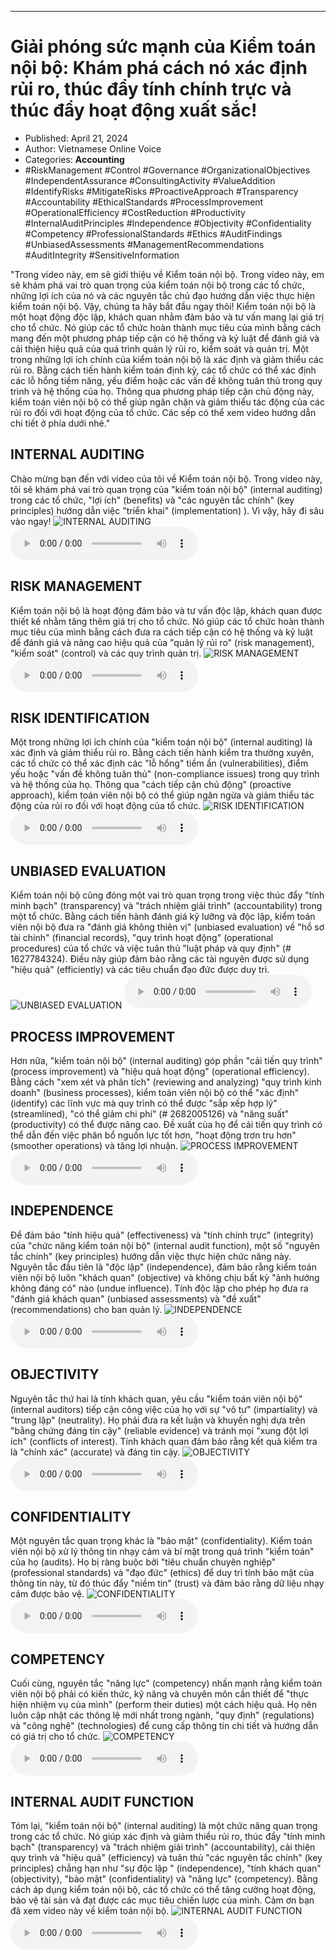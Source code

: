 
---

# Giải phóng sức mạnh của Kiểm toán nội bộ: Khám phá cách nó xác định rủi ro, thúc đẩy tính chính trực và thúc đẩy hoạt động xuất sắc!

- Published: April 21, 2024
- Author: Vietnamese Online Voice
- Categories: **Accounting**
- #RiskManagement #Control #Governance #OrganizationalObjectives #IndependentAssurance #ConsultingActivity #ValueAddition #IdentifyRisks #MitigateRisks #ProactiveApproach #Transparency #Accountability #EthicalStandards #ProcessImprovement #OperationalEfficiency #CostReduction #Productivity #InternalAuditPrinciples #Independence #Objectivity #Confidentiality #Competency #ProfessionalStandards #Ethics #AuditFindings #UnbiasedAssessments #ManagementRecommendations #AuditIntegrity #SensitiveInformation

"Trong video này, em sẽ giới thiệu về Kiểm toán nội bộ. Trong video này, em sẽ khám phá vai trò quan trọng của kiểm toán nội bộ trong các tổ chức, những lợi ích của nó và các nguyên tắc chủ đạo hướng dẫn việc thực hiện kiểm toán nội bộ. Vậy, chúng ta hãy bắt đầu ngay thôi! Kiểm toán nội bộ là một hoạt động độc lập, khách quan nhằm đảm bảo và tư vấn mang lại giá trị cho tổ chức. Nó giúp các tổ chức hoàn thành mục tiêu của mình bằng cách mang đến một phương pháp tiếp cận có hệ thống và kỷ luật để đánh giá và cải thiện hiệu quả của quá trình quản lý rủi ro, kiểm soát và quản trị. Một trong những lợi ích chính của kiểm toán nội bộ là xác định và giảm thiểu các rủi ro. Bằng cách tiến hành kiểm toán định kỳ, các tổ chức có thể xác định các lỗ hổng tiềm năng, yếu điểm hoặc các vấn đề không tuân thủ trong quy trình và hệ thống của họ. Thông qua phương pháp tiếp cận chủ động này, kiểm toán viên nội bộ có thể giúp ngăn chặn và giảm thiểu tác động của các rủi ro đối với hoạt động của tổ chức. Các sếp có thể xem video hướng dẫn chi tiết ở phía dưới nhé."


## INTERNAL AUDITING

Chào mừng bạn đến với video của tôi về Kiểm toán nội bộ. Trong video này, tôi sẽ khám phá vai trò quan trọng của "kiểm toán nội bộ" (internal auditing) trong các tổ chức, "lợi ích" (benefits) và "các nguyên tắc chính" (key principles) hướng dẫn việc "triển khai" (implementation) ). Vì vậy, hãy đi sâu vào ngay!
![INTERNAL AUDITING](https://http-archiver-apis-production-80.schnworks.com/storage/images/transitions/2024-04-21/transition-9121355476-Montserrat-Thin-673AB7.jpg)
<audio controls>
    <source src="https://http-archiver-apis-production-80.schnworks.com/storage/audio/file-35018191834.mp3" type="audio/mpeg">
</audio>



## RISK MANAGEMENT

Kiểm toán nội bộ là hoạt động đảm bảo và tư vấn độc lập, khách quan được thiết kế nhằm tăng thêm giá trị cho tổ chức. Nó giúp các tổ chức hoàn thành mục tiêu của mình bằng cách đưa ra cách tiếp cận có hệ thống và kỷ luật để đánh giá và nâng cao hiệu quả của "quản lý rủi ro" (risk management), "kiểm soát" (control) và các quy trình quản trị.
![RISK MANAGEMENT](https://http-archiver-apis-production-80.schnworks.com/storage/images/transitions/2024-04-21/transition--55655749110-Montserrat-Black-4A148C.jpg)
<audio controls>
    <source src="https://http-archiver-apis-production-80.schnworks.com/storage/audio/file-16301267597.mp3" type="audio/mpeg">
</audio>



## RISK IDENTIFICATION

Một trong những lợi ích chính của "kiểm toán nội bộ" (internal auditing) là xác định và giảm thiểu rủi ro. Bằng cách tiến hành kiểm tra thường xuyên, các tổ chức có thể xác định các "lỗ hổng" tiềm ẩn (vulnerabilities), điểm yếu hoặc "vấn đề không tuân thủ" (non-compliance issues) trong quy trình và hệ thống của họ. Thông qua "cách tiếp cận chủ động" (proactive approach), kiểm toán viên nội bộ có thể giúp ngăn ngừa và giảm thiểu tác động của rủi ro đối với hoạt động của tổ chức.
![RISK IDENTIFICATION](https://http-archiver-apis-production-80.schnworks.com/storage/images/transitions/2024-04-21/transition-4288327838-Montserrat-ExtraBold-283593.jpg)
<audio controls>
    <source src="https://http-archiver-apis-production-80.schnworks.com/storage/audio/file-44726685309.mp3" type="audio/mpeg">
</audio>



## UNBIASED EVALUATION

Kiểm toán nội bộ cũng đóng một vai trò quan trọng trong việc thúc đẩy "tính minh bạch" (transparency) và "trách nhiệm giải trình" (accountability) trong một tổ chức. Bằng cách tiến hành đánh giá kỹ lưỡng và độc lập, kiểm toán viên nội bộ đưa ra "đánh giá không thiên vị" (unbiased evaluation) về "hồ sơ tài chính" (financial records), "quy trình hoạt động" (operational procedures) của tổ chức và việc tuân thủ "luật pháp và quy định" (# 1627784324). Điều này giúp đảm bảo rằng các tài nguyên được sử dụng "hiệu quả" (efficiently) và các tiêu chuẩn đạo đức được duy trì.
![UNBIASED EVALUATION](https://http-archiver-apis-production-80.schnworks.com/storage/images/transitions/2024-04-21/transition-17694437538-Montserrat-ExtraBold-7B1FA2.jpg)
<audio controls>
    <source src="https://http-archiver-apis-production-80.schnworks.com/storage/audio/file-46012609905.mp3" type="audio/mpeg">
</audio>



## PROCESS IMPROVEMENT

Hơn nữa, "kiểm toán nội bộ" (internal auditing) góp phần "cải tiến quy trình" (process improvement) và "hiệu quả hoạt động" (operational efficiency). Bằng cách "xem xét và phân tích" (reviewing and analyzing) "quy trình kinh doanh" (business processes), kiểm toán viên nội bộ có thể "xác định" (identify) các lĩnh vực mà quy trình có thể được "sắp xếp hợp lý" (streamlined), "có thể giảm chi phí" (# 2682005126) và "năng suất" (productivity) có thể được nâng cao. Đề xuất của họ để cải tiến quy trình có thể dẫn đến việc phân bổ nguồn lực tốt hơn, "hoạt động trơn tru hơn" (smoother operations) và tăng lợi nhuận.
![PROCESS IMPROVEMENT](https://http-archiver-apis-production-80.schnworks.com/storage/images/transitions/2024-04-21/transition-8413786114-Montserrat-Bold-7B1FA2.jpg)
<audio controls>
    <source src="https://http-archiver-apis-production-80.schnworks.com/storage/audio/file-32948684291.mp3" type="audio/mpeg">
</audio>



## INDEPENDENCE

Để đảm bảo "tính hiệu quả" (effectiveness) và "tính chính trực" (integrity) của "chức năng kiểm toán nội bộ" (internal audit function), một số "nguyên tắc chính" (key principles) hướng dẫn việc thực hiện chức năng này. Nguyên tắc đầu tiên là "độc lập" (independence), đảm bảo rằng kiểm toán viên nội bộ luôn "khách quan" (objective) và không chịu bất kỳ "ảnh hưởng không đáng có" nào (undue influence). Tính độc lập cho phép họ đưa ra "đánh giá khách quan" (unbiased assessments) và "đề xuất" (recommendations) cho ban quản lý.
![INDEPENDENCE](https://http-archiver-apis-production-80.schnworks.com/storage/images/transitions/2024-04-21/transition-12367708222-Montserrat-Medium-303F9F.jpg)
<audio controls>
    <source src="https://http-archiver-apis-production-80.schnworks.com/storage/audio/file-15742843241.mp3" type="audio/mpeg">
</audio>



## OBJECTIVITY

Nguyên tắc thứ hai là tính khách quan, yêu cầu "kiểm toán viên nội bộ" (internal auditors) tiếp cận công việc của họ với sự "vô tư" (impartiality) và "trung lập" (neutrality). Họ phải đưa ra kết luận và khuyến nghị dựa trên "bằng chứng đáng tin cậy" (reliable evidence) và tránh mọi "xung đột lợi ích" (conflicts of interest). Tính khách quan đảm bảo rằng kết quả kiểm tra là "chính xác" (accurate) và đáng tin cậy.
![OBJECTIVITY](https://http-archiver-apis-production-80.schnworks.com/storage/images/transitions/2024-04-21/transition--41895003261-Montserrat-Thin-303F9F.jpg)
<audio controls>
    <source src="https://http-archiver-apis-production-80.schnworks.com/storage/audio/file-21633219552.mp3" type="audio/mpeg">
</audio>



## CONFIDENTIALITY

Một nguyên tắc quan trọng khác là "bảo mật" (confidentiality). Kiểm toán viên nội bộ xử lý thông tin nhạy cảm và bí mật trong quá trình "kiểm toán" của họ (audits). Họ bị ràng buộc bởi "tiêu chuẩn chuyên nghiệp" (professional standards) và "đạo đức" (ethics) để duy trì tính bảo mật của thông tin này, từ đó thúc đẩy "niềm tin" (trust) và đảm bảo rằng dữ liệu nhạy cảm được bảo vệ.
![CONFIDENTIALITY](https://http-archiver-apis-production-80.schnworks.com/storage/images/transitions/2024-04-21/transition--25878608666-Montserrat-Bold-004895.jpg)
<audio controls>
    <source src="https://http-archiver-apis-production-80.schnworks.com/storage/audio/file-42045080064.mp3" type="audio/mpeg">
</audio>



## COMPETENCY

Cuối cùng, nguyên tắc "năng lực" (competency) nhấn mạnh rằng kiểm toán viên nội bộ phải có kiến ​​thức, kỹ năng và chuyên môn cần thiết để "thực hiện nhiệm vụ của mình" (perform their duties) một cách hiệu quả. Họ nên luôn cập nhật các thông lệ mới nhất trong ngành, "quy định" (regulations) và "công nghệ" (technologies) để cung cấp thông tin chi tiết và hướng dẫn có giá trị cho tổ chức.
![COMPETENCY](https://http-archiver-apis-production-80.schnworks.com/storage/images/transitions/2024-04-21/transition--13530420038-Montserrat-Medium-283593.jpg)
<audio controls>
    <source src="https://http-archiver-apis-production-80.schnworks.com/storage/audio/file-37254069210.mp3" type="audio/mpeg">
</audio>



## INTERNAL AUDIT FUNCTION

Tóm lại, "kiểm toán nội bộ" (internal auditing) là một chức năng quan trọng trong các tổ chức. Nó giúp xác định và giảm thiểu rủi ro, thúc đẩy "tính minh bạch" (transparency) và "trách nhiệm giải trình" (accountability), cải thiện quy trình và "hiệu quả" (efficiency) và tuân thủ "các nguyên tắc chính" (key principles) chẳng hạn như "sự độc lập " (independence), "tính khách quan" (objectivity), "bảo mật" (confidentiality) và "năng lực" (competency). Bằng cách áp dụng kiểm toán nội bộ, các tổ chức có thể tăng cường hoạt động, bảo vệ tài sản và đạt được các mục tiêu chiến lược của mình. Cảm ơn bạn đã xem video này về kiểm toán nội bộ.
![INTERNAL AUDIT FUNCTION](https://http-archiver-apis-production-80.schnworks.com/storage/images/transitions/2024-04-21/transition--42861285290-Montserrat-Thin-4A148C.jpg)
<audio controls>
    <source src="https://http-archiver-apis-production-80.schnworks.com/storage/audio/file-21074437309.mp3" type="audio/mpeg">
</audio>


